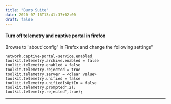 ```yaml
---
title: "Burp Suite"
date: 2020-07-16T13:41:37+02:00
draft: false
---
```

#### Turn off telemetry and captive portal in firefox
Browse to 'about:'config' in Firefox and change the following settings"
```
network.captive-portal-service.enabled
toolkit.telemetry.archive.enabled = false
toolkit.telemetry.enabled = false
toolkit.telemetry.rejected = true
toolkit.telemetry.server = <clear value>
toolkit.telemetry.unified = false
toolkit.telemetry.unifiedIsOptIn = false
toolkit.telemetry.prompted",2);
toolkit.telemetry.rejected",true);
```
***